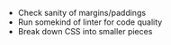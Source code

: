 - Check sanity of margins/paddings
- Run somekind of linter for code quality
- Break down CSS into smaller pieces
